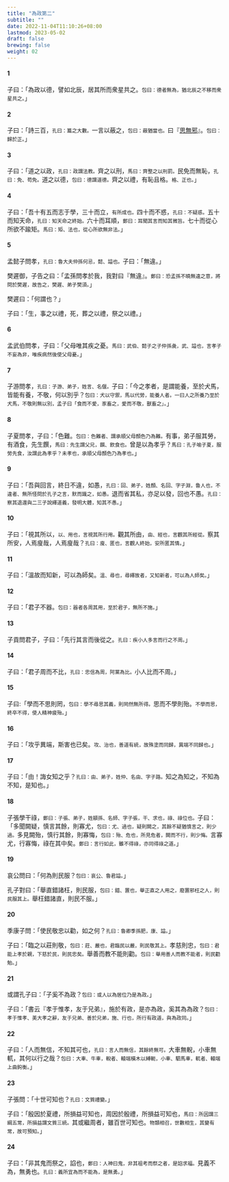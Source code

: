 ```yaml
---
title: "為政第二"
subtitle: ""
date: 2022-11-04T11:10:26+08:00
lastmod: 2023-05-02
draft: false
brewing: false
weight: 02
---
```




#### 1

子曰：「為政以德，譬如北辰，居其所而衆星共之。<small>包曰：德者無為，猶北辰之不移而衆星共之。</small>」

#### 2

子曰：「詩三百，<small>孔曰：篇之大數。</small>一言以蔽之，<small>包曰：蔽猶當也。</small>曰『[思無邪](/classics/shi/29/#1)』。<small>包曰：歸於正。</small>」

#### 3

子曰：「道之以政，<small>孔曰：政謂法教。</small>齊之以刑，<small>馬曰：齊整之以刑罰。</small>民免而無恥，<small>孔曰：免、苟免。</small>道之以德，<small>包曰：德謂道德。</small>齊之以禮，有恥且格。<small>格、正也。</small>」

#### 4

子曰：「吾十有五而志于學，三十而立，<small>有所成也。</small>四十而不惑，<small>孔曰：不疑惑。</small>五十而知天命，<small>孔曰：知天命之終始。</small>六十而耳順，<small>鄭曰：耳聞其言而知其微旨。</small>七十而從心所欲不踰矩。<small>馬曰：矩、法也，從心所欲無非法。</small>」

#### 5

孟懿子問孝，<small>孔曰：魯大夫仲孫何忌，懿、謚也。</small>子曰：「無違。」

樊遲御，子告之曰：「孟孫問孝於我，我對曰『無違』。<small>鄭曰：恐孟孫不曉無違之意，將問於樊遲，故告之，樊遲、弟子樊須。</small>」

樊遲曰：「何謂也？」

子曰：「生，事之以禮，死，葬之以禮，祭之以禮。」

#### 6

孟武伯問孝，子曰：「父母唯其疾之憂。<small>馬曰：武伯、懿子之子仲孫彘，武、謚也，言孝子不妄為非，唯疾病然後使父母憂。</small>」

#### 7

子游問孝，<small>孔曰：子游、弟子，姓言、名偃。</small>子曰：「今之孝者，是謂能養，至於犬馬，皆能有養，不敬，何以別乎？<small>包曰：犬以守禦，馬以代勞，能養人者。一曰人之所養乃至於犬馬，不敬則無以別，孟子曰「食而不愛，豕畜之，愛而不敬，獸畜之」。</small>」

#### 8

子夏問孝，子曰：「色難。<small>包曰：色難者、謂承順父母顏色乃為難。</small>有事，弟子服其勞，有酒食，先生饌，<small>馬曰：先生謂父兄，饌、飲食也。</small>曾是以為孝乎？<small>馬曰：孔子喻子夏，服勞先食，汝謂此為孝乎？未孝也，承順父母顏色乃為孝也。</small>」

#### 9

子曰：「吾與回言，終日不違，如愚，<small>孔曰：回、弟子，姓顏、名回、字子淵，魯人也，不違者、無所怪問於孔子之言，默而識之，如愚。</small>退而省其私，亦足以發，回也不愚。<small>孔曰：察其退還與二三子說繹道義，發明大體，知其不愚。</small>」

#### 10

子曰：「視其所以，<small>以、用也，言視其所行用。</small>觀其所由，<small>由、經也，言觀其所經從。</small>察其所安，人焉廋哉，人焉廋哉？<small>孔曰：廋、匿也，言觀人終始，安所匿其情。</small>」

#### 11

子曰：「溫故而知新，可以為師矣。<small>溫、尋也，尋繹故者，又知新者，可以為人師矣。</small>」

#### 12

子曰：「君子不器。<small>包曰：器者各周其用，至於君子，無所不施。</small>」

#### 13

子貢問君子，子曰：「先行其言而後從之。<small>孔曰：疾小人多言而行之不周。</small>」

#### 14

子曰：「君子周而不比，<small>孔曰：忠信為周，阿黨為比。</small>小人比而不周。」

#### 15

子曰:「學而不思則罔，<small>包曰：學不尋思其義，則罔然無所得。</small>思而不學則殆。<small>不學而思，終卒不得，使人精神疲殆。</small>」

#### 16

子曰：「攻乎異端，斯害也已矣。<small>攻、治也，善道有統，故殊塗而同歸，異端不同歸也。</small>」

#### 17

子曰：「由！誨女知之乎？<small>孔曰：由、弟子，姓仲、名由、字子路。</small>知之為知之，不知為不知，是知也。」

#### 18

子張學干祿，<small>鄭曰：子張、弟子，姓顓孫、名師、字子張，干、求也，祿、祿位也。</small>子曰：「多聞闕疑，慎言其餘，則寡尤，<small>包曰：尤、過也，疑則闕之，其餘不疑猶慎言之，則少過。</small>多見闕殆，慎行其餘，則寡悔，<small>包曰：殆、危也，所見危者，闕而不行，則少悔。</small>言寡尤，行寡悔，祿在其中矣。<small>鄭曰：言行如此，雖不得祿，亦同得祿之道。</small>」

#### 19

哀公問曰：「何為則民服？<small>包曰：哀公、魯君謚。</small>」

孔子對曰：「舉直錯諸枉，則民服，<small>包曰：錯、置也，舉正直之人用之，廢置邪枉之人，則民服其上。</small>舉枉錯諸直，則民不服。」

#### 20

季康子問：「使民敬忠以勸，如之何？<small>孔曰：魯卿季孫肥，康、謚。</small>」

子曰：「臨之以莊則敬，<small>包曰：莊、嚴也，君臨民以嚴，則民敬其上。</small>孝慈則忠，<small>包曰：君能上孝於親，下慈於民，則民忠矣。</small>舉善而教不能則勸。<small>包曰：舉用善人而教不能者，則民勸勉。</small>」

#### 21

或謂孔子曰：「子奚不為政？<small>包曰：或人以為居位乃是為政。</small>」

子曰：「書云『孝于惟孝，友于兄弟』，施於有政，是亦為政，奚其為為政？<small>包曰：孝于惟孝、美大孝之辭，友于兄弟、善於兄弟，施、行也，所行有政道，與為政同。</small>」

#### 22

子曰：「人而無信，不知其可也，<small>孔曰：言人而無信，其餘終無可。</small>大車無輗，小車無軏，其何以行之哉？<small>包曰：大車、牛車，輗者、轅端橫木以縛軛，小車、駟馬車，軏者、轅端上曲鉤衡。</small>」

#### 23

子張問：「十世可知也？<small>孔曰：文質禮變。</small>」

子曰：「殷因於夏禮，所損益可知也，周因於殷禮，所損益可知也，<small>馬曰：所因謂三綱五常，所損益謂文質三統。</small>其或繼周者，雖百世可知也。<small>物類相召，世數相生，其變有常，故可預知。</small>」

#### 24

子曰：「非其鬼而祭之，諂也，<small>鄭曰：人神曰鬼，非其祖考而祭之者，是諂求福。</small>見義不為，無勇也。<small>孔曰：義所宜為而不能為，是無勇。</small>」